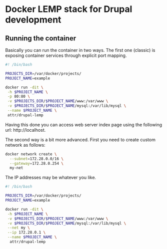 # Docker LEMP stack for Drupal development

## Running the container

Basically you can run the container in two ways. The first one (classic) is exposing container services through explicit port mapping.
```bash
#! /bin/bash

PROJECTS_DIR=/var/docker/projects/
PROJECT_NAME=example

docker run -dit \
 -h $PROJECT_NAME \
 -p 80:80 \
 -v $PROJECTS_DIR/$PROJECT_NAME/www:/var/www \
 -v $PROJECTS_DIR/$PROJECT_NAME/mysql:/var/lib/mysql \
 --name $PROJECT_NAME \
 attr/drupal-lemp
```
Having this done you can access web server index page using the following url: http://localhost.

The second way is a bit more advanced. First you need to create custom network as follows:
```bash
docker network create \
  --subnet=172.28.0.0/16 \
  --gateway=172.28.0.254 \
  my-net
```
The IP addresses may be whatever you like.

```bash
#! /bin/bash

PROJECTS_DIR=/var/docker/projects/
PROJECT_NAME=example

docker run -dit \
 -h $PROJECT_NAME \
 -v $PROJECTS_DIR/$PROJECT_NAME/www:/var/www \
 -v $PROJECTS_DIR/$PROJECT_NAME/mysql:/var/lib/mysql \
 --net my \
 --ip 172.28.0.1 \
 --name $PROJECT_NAME \
  attr/drupal-lemp
```
